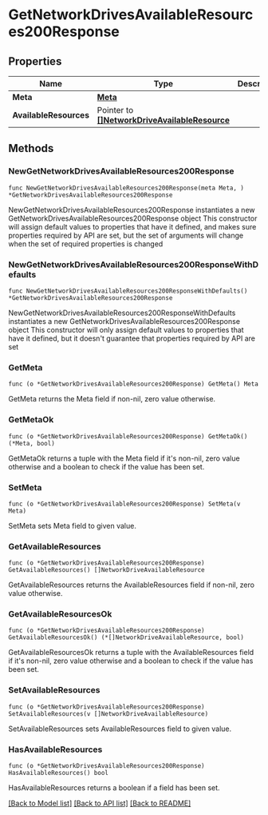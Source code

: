 # GetNetworkDrivesAvailableResources200Response

## Properties

Name | Type | Description | Notes
------------ | ------------- | ------------- | -------------
**Meta** | [**Meta**](Meta.md) |  | 
**AvailableResources** | Pointer to [**[]NetworkDriveAvailableResource**](NetworkDriveAvailableResource.md) |  | [optional] 

## Methods

### NewGetNetworkDrivesAvailableResources200Response

`func NewGetNetworkDrivesAvailableResources200Response(meta Meta, ) *GetNetworkDrivesAvailableResources200Response`

NewGetNetworkDrivesAvailableResources200Response instantiates a new GetNetworkDrivesAvailableResources200Response object
This constructor will assign default values to properties that have it defined,
and makes sure properties required by API are set, but the set of arguments
will change when the set of required properties is changed

### NewGetNetworkDrivesAvailableResources200ResponseWithDefaults

`func NewGetNetworkDrivesAvailableResources200ResponseWithDefaults() *GetNetworkDrivesAvailableResources200Response`

NewGetNetworkDrivesAvailableResources200ResponseWithDefaults instantiates a new GetNetworkDrivesAvailableResources200Response object
This constructor will only assign default values to properties that have it defined,
but it doesn't guarantee that properties required by API are set

### GetMeta

`func (o *GetNetworkDrivesAvailableResources200Response) GetMeta() Meta`

GetMeta returns the Meta field if non-nil, zero value otherwise.

### GetMetaOk

`func (o *GetNetworkDrivesAvailableResources200Response) GetMetaOk() (*Meta, bool)`

GetMetaOk returns a tuple with the Meta field if it's non-nil, zero value otherwise
and a boolean to check if the value has been set.

### SetMeta

`func (o *GetNetworkDrivesAvailableResources200Response) SetMeta(v Meta)`

SetMeta sets Meta field to given value.


### GetAvailableResources

`func (o *GetNetworkDrivesAvailableResources200Response) GetAvailableResources() []NetworkDriveAvailableResource`

GetAvailableResources returns the AvailableResources field if non-nil, zero value otherwise.

### GetAvailableResourcesOk

`func (o *GetNetworkDrivesAvailableResources200Response) GetAvailableResourcesOk() (*[]NetworkDriveAvailableResource, bool)`

GetAvailableResourcesOk returns a tuple with the AvailableResources field if it's non-nil, zero value otherwise
and a boolean to check if the value has been set.

### SetAvailableResources

`func (o *GetNetworkDrivesAvailableResources200Response) SetAvailableResources(v []NetworkDriveAvailableResource)`

SetAvailableResources sets AvailableResources field to given value.

### HasAvailableResources

`func (o *GetNetworkDrivesAvailableResources200Response) HasAvailableResources() bool`

HasAvailableResources returns a boolean if a field has been set.


[[Back to Model list]](../README.md#documentation-for-models) [[Back to API list]](../README.md#documentation-for-api-endpoints) [[Back to README]](../README.md)


